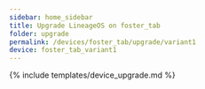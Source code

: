 ```yaml
---
sidebar: home_sidebar
title: Upgrade LineageOS on foster_tab
folder: upgrade
permalink: /devices/foster_tab/upgrade/variant1
device: foster_tab_variant1
---
```

{% include templates/device_upgrade.md %}

